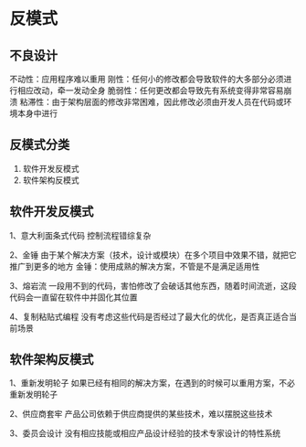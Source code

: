 # 反模式

## 不良设计
不动性：应用程序难以重用
刚性：任何小的修改都会导致软件的大多部分必须进行相应改动，牵一发动全身
脆弱性：任何更改都会导致先有系统变得非常容易崩溃
粘滞性：由于架构层面的修改非常困难，因此修改必须由开发人员在代码或环境本身中进行

## 反模式分类
1. 软件开发反模式
2. 软件架构反模式

## 软件开发反模式

1、意大利面条式代码
控制流程错综复杂

2、金锤
由于某个解决方案（技术，设计或模块）在多个项目中效果不错，就把它推广到更多的地方
金锤：使用成熟的解决方案，不管是不是满足适用性

3、熔岩️流
一段用不到的代码，害怕修改了会破话其他东西，随着时间流逝，这段代码会一直留在软件中并固化其位置

4、复制粘贴式编程
没有考虑这些代码是否经过了最大化的优化，是否真正适合当前场景

## 软件架构反模式
1、重新发明轮子
如果已经有相同的解决方案，在遇到的时候可以重用方案，不必重新发明轮子

2、供应商套牢
产品公司依赖于供应商提供的某些技术，难以摆脱这些技术

3、委员会设计
没有相应技能或相应产品设计经验的技术专家设计的特性系统

